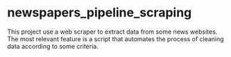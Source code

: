 # newspapers_pipeline_scraping
This project use a web scraper to extract data from some news websites. The most relevant feature is a script that automates the process of cleaning data according to some criteria.
